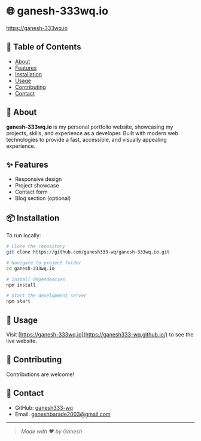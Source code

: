 # 🌐 ganesh-333wq.io
 https://ganesh-333wq.io

## 📖 Table of Contents

- [About](#about)
- [Features](#features)
- [Installation](#installation)
- [Usage](#usage)
- [Contributing](#contributing)
- [Contact](#contact)

## 📝 About

**ganesh-333wq.io** is my personal portfolio website, showcasing my projects, skills, and experience as a developer. Built with modern web technologies to provide a fast, accessible, and visually appealing experience.

## ✨ Features

- Responsive design
- Project showcase
- Contact form
- Blog section (optional)


## 📦 Installation

To run locally:

```bash
# Clone the repository
git clone https://github.com/ganesh333-wq/ganesh-333wq.io.git

# Navigate to project folder
cd ganesh-333wq.io

# Install dependencies
npm install

# Start the development server
npm start
```

## 🚀 Usage

Visit [https://ganesh-333wq.io](https://ganesh333-wq.github.io/) to see the live website.


## 🤝 Contributing

Contributions are welcome!  



## 👤 Contact

- GitHub: [ganesh333-wq](https://github.com/ganesh333-wq)
- Email: ganeshbarade2003@gmail.com

---

> _Made with ❤️ by Ganesh_
